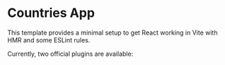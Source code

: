 # Countries App

This template provides a minimal setup to get React working in Vite with HMR and some ESLint rules.

Currently, two official plugins are available:
 